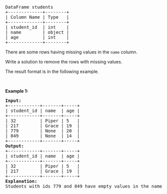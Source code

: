 <pre>
DataFrame students
+-------------+--------+
| Column Name | Type   |
+-------------+--------+
| student_id  | int    |
| name        | object |
| age         | int    |
+-------------+--------+
</pre>

<p>There are some rows having missing values in the <code>name</code> column.</p>

<p>Write a solution to remove the rows with missing values.</p>

<p>The result format is in the following example.</p>

<p>&nbsp;</p>
<p><strong class="example">Example 1:</strong></p>

<pre>
<strong>Input:
</strong>+------------+-------+-----+
| student_id | name  | age |
+------------+-------+-----+
| 32         | Piper | 5   |
| 217        | Grace | 19  |
| 779        | None  | 20  |
| 849        | None  | 14  |
+------------+-------+-----+
<strong>Output:
</strong>+------------+-------+-----+
| student_id | name  | age |
+------------+-------+-----+
| 32         | Piper | 5   |
| 217        | Grace | 19  |
+------------+-------+-----+
<strong>Explanation:</strong> 
Students with ids 779 and 849 have empty values in the name column, so they will be removed.</pre>
